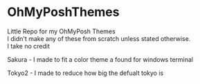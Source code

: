 # OhMyPoshThemes

Little Repo for my OhMyPosh Themes       
I didn't make any of these from scratch unless stated otherwise.        
I take no credit           
  
Sakura - I made to fit a color theme a found for windows terminal

Tokyo2 - I made to reduce how big the defualt tokyo is
